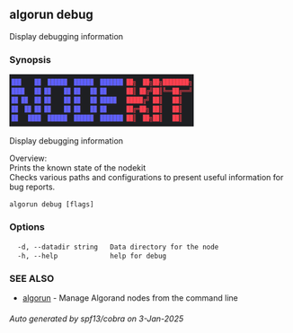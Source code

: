 ## algorun debug

Display debugging information

### Synopsis

                                                                                      
<img alt="Terminal Render" src="/docs/nodekit.png" width="65%">                               
                                                                                      
                                                                                      
Display debugging information                                                         
                                                                                      
Overview:                                                                             
Prints the known state of the nodekit                                                 
Checks various paths and configurations to present useful information for bug reports.
                                                                                      

```
algorun debug [flags]
```

### Options

```
  -d, --datadir string   Data directory for the node
  -h, --help             help for debug
```

### SEE ALSO

* [algorun](/README.md)	 - Manage Algorand nodes from the command line

###### Auto generated by spf13/cobra on 3-Jan-2025
